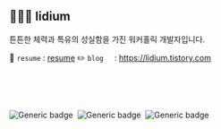 ## 👩🏻‍🌾 lidium 
튼튼한 체력과 특유의 성실함을 가진 워커홀릭 개발자입니다.

📝 `resume` : [resume](https://www.notion.so/lidium-afccf21fb58746e8a24f1b375f592819)
✏️ `blog`&nbsp;&nbsp;&nbsp;&nbsp; : https://lidium.tistory.com

<div align="left">
<br><br><br>

![Generic badge](https://img.shields.io/badge/Language-Swift-lightgray?logo=swift)&nbsp; ![Generic badge](https://img.shields.io/badge/iOS-Developer-white?logo=apple)&nbsp; ![Generic badge](https://img.shields.io/badge/watchOS-Developer-gray?logo=apple)
